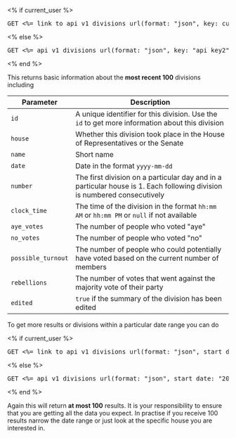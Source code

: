 <% if current_user %>
<pre>GET <%= link_to api_v1_divisions_url(format: "json", key: current_user.api_key), api_v1_divisions_url(format: "json", key: current_user.api_key) %></pre>
<% else %>
<pre>GET <%= api_v1_divisions_url(format: "json", key: "api_key2").gsub("api_key2", "[api_key]") %></pre>
<% end %>

This returns basic information about the **most recent 100** divisions including

Parameter          | Description
------------------ | -----------------------------------------------------------
`id`               | A unique identifier for this division. Use the `id` to get more information about this division
`house`            | Whether this division took place in the House of Representatives or the Senate
`name`             | Short name
`date`             | Date in the format `yyyy-mm-dd`
`number`           | The first division on a particular day and in a particular house is 1. Each following division is numbered consecutively
`clock_time`       | The time of the division in the format `hh:mm AM` or `hh:mm PM` or `null` if not available
`aye_votes`        | The number of people who voted "aye"
`no_votes`         | The number of people who voted "no"
`possible_turnout` | The number of people who could potentially have voted based on the current number of members
`rebellions`       | The number of votes that went against the majority vote of their party
`edited`           | `true` if the summary of the division has been edited

To get more results or divisions within a particular date range you can do

<% if current_user %>
<pre>GET <%= link_to api_v1_divisions_url(format: "json", start_date: "2014-08-01", end_date: "2014-09-01", house: "senate", key: current_user.api_key), api_v1_divisions_url(format: "json", start_date: "2014-08-01", end_date: "2014-09-01", house: "senate", key: current_user.api_key) %></pre>
<% else %>
<pre>GET <%= api_v1_divisions_url(format: "json", start_date: "2014-08-01", end_date: "2014-09-01", house: "senate") + '&key=[api_key]' %></pre>
<% end %>

Again this will return **at most 100** results. It is your responsibility to ensure that you are
getting all the data you expect. In practise if you receive 100 results narrow the date range or just look
at the specific house you are interested in.
